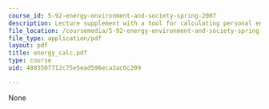 ```yaml
---
course_id: 5-92-energy-environment-and-society-spring-2007
description: Lecture supplement with a tool for calculating personal energy consumption.
file_location: /coursemedia/5-92-energy-environment-and-society-spring-2007/4883507712c75e5ead596eca2ac6c209_energy_calc.pdf
file_type: application/pdf
layout: pdf
title: energy_calc.pdf
type: course
uid: 4883507712c75e5ead596eca2ac6c209

---
```

None